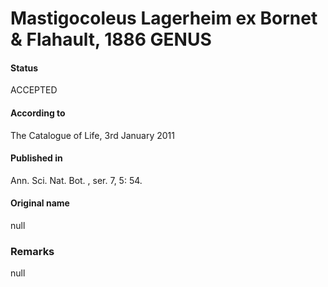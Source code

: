 Mastigocoleus Lagerheim ex Bornet & Flahault, 1886 GENUS
=======

#### Status
ACCEPTED

#### According to
The Catalogue of Life, 3rd January 2011

#### Published in
Ann. Sci. Nat. Bot. , ser. 7, 5: 54.

#### Original name
null

### Remarks
null